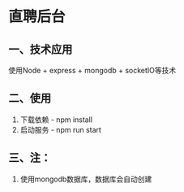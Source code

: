# 直聘后台

## 一、技术应用
使用Node + express + mongodb + socketIO等技术

## 二、使用
1. 下载依赖 - npm install
2. 启动服务 - npm run start

## 三、注：
1. 使用mongodb数据库，数据库会自动创建
